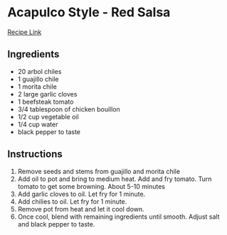 # Acapulco Style - Red Salsa

[Recipe Link](https://www.reddit.com/r/SalsaSnobs/comments/egywxn/comment/fcb2bav/)

## Ingredients
- 20 arbol chiles
- 1 guajillo chile
- 1 morita chile
- 2 large garlic cloves
- 1 beefsteak tomato
- 3/4 tablespoon of chicken bouillon
- 1/2 cup vegetable oil
- 1/4 cup water
- black pepper to taste

## Instructions
1. Remove seeds and stems from guajillo and morita chile
2. Add oil to pot and bring to medium heat. Add and fry tomato. Turn tomato to get some browning. About 5-10 minutes
3. Add garlic cloves to oil. Let fry for 1 minute. 
4. Add chilies to oil. Let fry for 1 minute. 
5. Remove pot from heat and let it cool down. 
6. Once cool, blend with remaining ingredients until smooth. Adjust salt and black pepper to taste. 